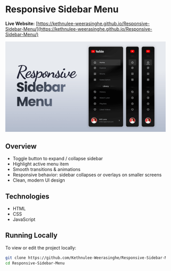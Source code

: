 # Responsive Sidebar Menu


**Live Website:** [https://kethnulee-weerasinghe.github.io/Responsive-Sidebar-Menu/](https://kethnulee-weerasinghe.github.io/Responsive-Sidebar-Menu/)

![Website Preview](./preview.png)

## Overview

- Toggle button to expand / collapse sidebar  
- Highlight active menu item   
- Smooth transitions & animations  
- Responsive behavior: sidebar collapses or overlays on smaller screens  
- Clean, modern UI design
  
## Technologies

- HTML
- CSS
- JavaScript

## Running Locally

To view or edit the project locally:

```bash
git clone https://github.com/Kethnulee-Weerasinghe/Responsive-Sidebar-Menu.git
cd Responsive-Sidebar-Menu
